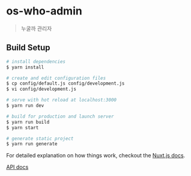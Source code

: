 # os-who-admin

> 누굴까 관리자

## Build Setup

``` bash
# install dependencies
$ yarn install

# create and edit configuration files
$ cp config/default.js config/development.js
$ vi config/development.js

# serve with hot reload at localhost:3000
$ yarn run dev

# build for production and launch server
$ yarn run build
$ yarn start

# generate static project
$ yarn run generate
```

For detailed explanation on how things work, checkout the [Nuxt.js docs](https://github.com/nuxt/nuxt.js).

[API docs](https://slack-files.com/T04A7KF9G-F6H0H7JC9-964a254c6e)
